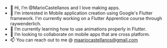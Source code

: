 - 👋 Hi, I’m @MarioCastellanos and I love making apps. 
- 👀 I’m interested in Mobile application creation using Google's Flutter framework. I'm currently working on a Flutter Apprentice course through raywenderlich. 
- 🌱 I’m currently learning how to use animations properly in Flutter. 
- 💞️ I’m looking to collaborate on mobile apps that are cross platform. 
- 📫 You can reach out to me  @ maariocastellanos@gmail.com

<!---
MarioCastellanos/MarioCastellanos is a ✨ special ✨ repository because its `README.md` (this file) appears on your GitHub profile.
You can click the Preview link to take a look at your changes.
--->
